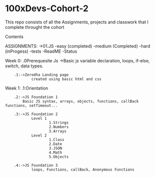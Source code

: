 # 100xDevs-Cohort-2
This repo consists of all the Assignments, projects and  classwork that I complete throught the cohort

Contents

ASSIGNMENTS:
        ->01.JS
                -easy (completed)
                -medium (Completed)
                -hard (inProgess)
                -tests
                -ReadME
                -Status

Week 0: .0Prerequesite Js
        ->Basic js
                variable declaration, loops, if-else, switch, data types.

        .1:->Zerodha Landing page
                created using basic html and css

Week 1: .1:Orientation 

        .2:->JS Foundation 1
	        Basic JS syntax, arrays, objects, functions, callBack functions, setTimeout...

        .3:->JS Foundation 2
                Level 1
                        1.Strings
                        2.Numbers
                        3.Arrays
                Level 2
                        1.Class
                        2.Date
                        3.JSON
                        4.Math
                        5.Objects
        
        .4:->JS Foundation 3
                loops, Functions, callBack, Anonymous Functions

